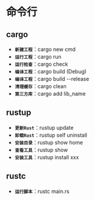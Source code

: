 # 命令行

## cargo

* **`新建工程`**：cargo new cmd
* **`运行工程`**：cargo run
* **`运行检查`**：cargo check
* **`编译工程`**：cargo build (Debug)
* **`编译工程`**：cargo build --release
* **`清理缓存`**：cargo clean
* **`第三方库`**：cargo add lib_name

<DocsAD/>

## rustup

* **`更新Rust`**：rustup update
* **`卸载Rust`**：rustup self uninstall
* **`安装目录`**：rustup show home
* **`查看工具`**：rustup show
* **`安装工具`**：rustup install xxx

## rustc

* **`运行脚本`**：rustc main.rs